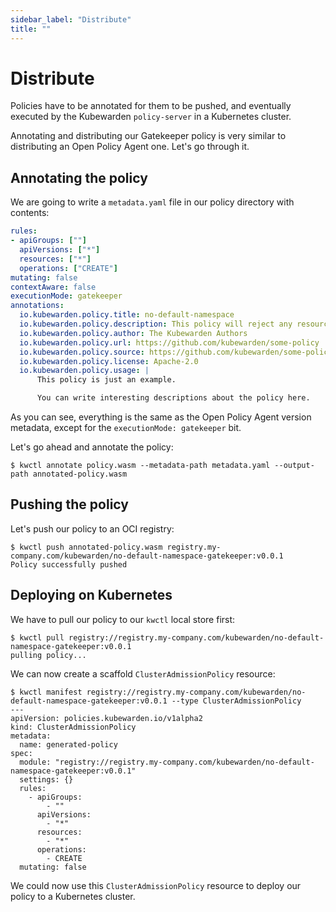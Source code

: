 ```yaml
---
sidebar_label: "Distribute"
title: ""
---
```


# Distribute

Policies have to be annotated for them to be pushed, and eventually
executed by the Kubewarden `policy-server` in a Kubernetes cluster.

Annotating and distributing our Gatekeeper policy is very similar to
distributing an Open Policy Agent one. Let's go through it.

## Annotating the policy

We are going to write a `metadata.yaml` file in our policy directory
with contents:

```yaml
rules:
- apiGroups: [""]
  apiVersions: ["*"]
  resources: ["*"]
  operations: ["CREATE"]
mutating: false
contextAware: false
executionMode: gatekeeper
annotations:
  io.kubewarden.policy.title: no-default-namespace
  io.kubewarden.policy.description: This policy will reject any resource created inside the default namespace
  io.kubewarden.policy.author: The Kubewarden Authors
  io.kubewarden.policy.url: https://github.com/kubewarden/some-policy
  io.kubewarden.policy.source: https://github.com/kubewarden/some-policy
  io.kubewarden.policy.license: Apache-2.0
  io.kubewarden.policy.usage: |
      This policy is just an example.

      You can write interesting descriptions about the policy here.
```

As you can see, everything is the same as the Open Policy Agent
version metadata, except for the `executionMode: gatekeeper` bit.

Let's go ahead and annotate the policy:

```console
$ kwctl annotate policy.wasm --metadata-path metadata.yaml --output-path annotated-policy.wasm
```

## Pushing the policy

Let's push our policy to an OCI registry:

```console
$ kwctl push annotated-policy.wasm registry.my-company.com/kubewarden/no-default-namespace-gatekeeper:v0.0.1
Policy successfully pushed
```

## Deploying on Kubernetes

We have to pull our policy to our `kwctl` local store first:

```console
$ kwctl pull registry://registry.my-company.com/kubewarden/no-default-namespace-gatekeeper:v0.0.1
pulling policy...
```

We can now create a scaffold `ClusterAdmissionPolicy` resource:

```console
$ kwctl manifest registry://registry.my-company.com/kubewarden/no-default-namespace-gatekeeper:v0.0.1 --type ClusterAdmissionPolicy
---
apiVersion: policies.kubewarden.io/v1alpha2
kind: ClusterAdmissionPolicy
metadata:
  name: generated-policy
spec:
  module: "registry://registry.my-company.com/kubewarden/no-default-namespace-gatekeeper:v0.0.1"
  settings: {}
  rules:
    - apiGroups:
        - ""
      apiVersions:
        - "*"
      resources:
        - "*"
      operations:
        - CREATE
  mutating: false
```

We could now use this `ClusterAdmissionPolicy` resource to deploy our
policy to a Kubernetes cluster.
